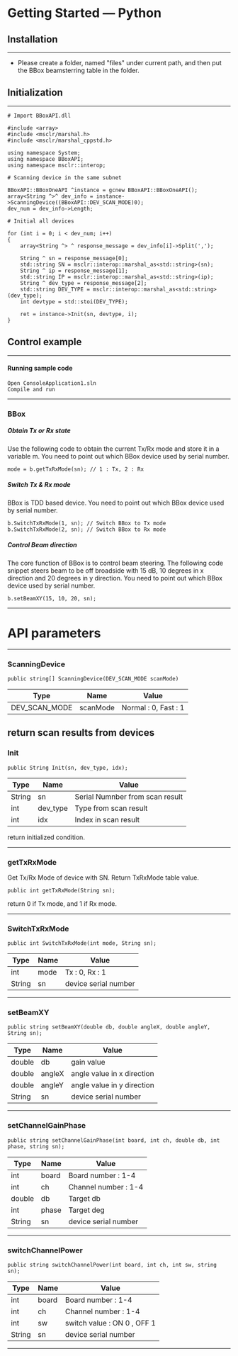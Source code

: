 # Getting Started — Python

## Installation
----------

- Please create a folder, named "files" under current path, and then put the BBox beamsterring table in the folder.


## Initialization
----------
    # Import BBoxAPI.dll

    #include <array>
    #include <msclr/marshal.h>
    #include <msclr/marshal_cppstd.h>

    using namespace System;
    using namespace BBoxAPI;
    using namespace msclr::interop;

    # Scanning device in the same subnet

    BBoxAPI::BBoxOneAPI ^instance = gcnew BBoxAPI::BBoxOneAPI();
	array<String ^>^ dev_info = instance->ScanningDevice((BBoxAPI::DEV_SCAN_MODE)0);
	dev_num = dev_info->Length;

    # Initial all devices

	for (int i = 0; i < dev_num; i++)
	{
		array<String ^> ^ response_message = dev_info[i]->Split(',');	

		String ^ sn = response_message[0];
		std::string SN = msclr::interop::marshal_as<std::string>(sn);
		String ^ ip = response_message[1];
		std::string IP = msclr::interop::marshal_as<std::string>(ip);
		String ^ dev_type = response_message[2];
		std::string DEV_TYPE = msclr::interop::marshal_as<std::string>(dev_type);
		int devtype = std::stoi(DEV_TYPE);

		ret = instance->Init(sn, devtype, i);
    }

## Control example
****
#### Running sample code
    Open ConsoleApplication1.sln
    Compile and run
****

### BBox
##### Obtain Tx or Rx state

Use the following code to obtain the current Tx/Rx mode and store it in a variable m. You need to point out which BBox device used by serial number.

    mode = b.getTxRxMode(sn); // 1 : Tx, 2 : Rx  

##### Switch Tx & Rx mode

BBox is TDD based device. You need to point out which BBox device used by serial number.

    b.SwitchTxRxMode(1, sn); // Switch BBox to Tx mode
    b.SwitchTxRxMode(2, sn); // Switch BBox to Rx mode


##### Control Beam direction

The core function of BBox is to control beam steering. The following code snippet steers beam to be off broadside with 15 dB, 10 degrees in x direction and  20 degrees in y direction. You need to point out which BBox device used by serial number.

    b.setBeamXY(15, 10, 20, sn);

****

# API parameters

----------
### ScanningDevice
    public string[] ScanningDevice(DEV_SCAN_MODE scanMode)
| Type | Name | Value |
| - | - | - |
| DEV_SCAN_MODE | scanMode | Normal : 0, Fast : 1 |

return scan results from devices
----------
### Init
    public String Init(sn, dev_type, idx);
| Type | Name | Value |
| - | - | - |
| String     | sn         | Serial Numnber from scan result |
| int     | dev_type         | Type from scan result |
| int     | idx         | Index in scan result |
return initialized condition.

----------
### getTxRxMode
Get Tx/Rx Mode of device with SN. Return TxRxMode table value.

    public int getTxRxMode(String sn); 

return 0 if Tx mode, and 1 if Rx mode.

----------

### SwitchTxRxMode
    public int SwitchTxRxMode(int mode, String sn);
| Type  | Name  | Value |
| -     | -     | -     |
| int   | mode  | Tx : 0, Rx : 1 |
| String | sn   | device serial number

----------
### setBeamXY
    public string setBeamXY(double db, double angleX, double angleY, String sn);
| Type  | Name  | Value |
| -     | -     | -     |
| double       | db          | gain value
| double       | angleX      | angle value in x direction
| double       | angleY      | angle value in y direction
| String       | sn          | device serial number

----------
### setChannelGainPhase
    public string setChannelGainPhase(int board, int ch, double db, int phase, string sn);
| Type  | Name  | Value |
| -     | -     | -     |
| int       | board       | Board number   : 1-4
| int       | ch          | Channel number : 1-4
| double    | db          | Target db
| int       | phase       | Target deg
| String    | sn          | device serial number

----------
### switchChannelPower
    public string switchChannelPower(int board, int ch, int sw, string sn);
| Type  | Name  | Value |
| -     | -     | -     |
| int       | board       | Board number   : 1-4
| int       | ch          | Channel number : 1-4
| int       | sw          | switch value   : ON 0 , OFF 1
| String    | sn          | device serial number

----------

